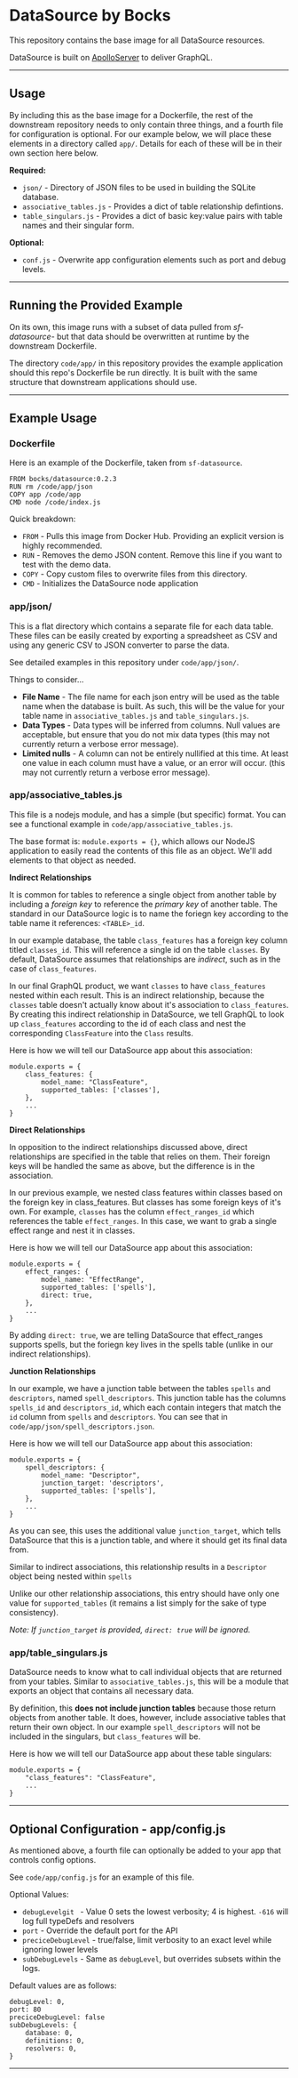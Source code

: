 # DataSource by Bocks

This repository contains the base image for all DataSource resources.

DataSource is built on [ApolloServer](https://www.apollographql.com/docs/apollo-server/) to deliver GraphQL.

----------

## Usage

By including this as the base image for a Dockerfile, the rest of the downstream repository needs to only contain three things, and a fourth file for configuration is optional. For our example below, we will place these elements in a directory called `app/`. Details for each of these will be in their own section here below.

**Required:**
- `json/` - Directory of JSON files to be used in building the SQLite database.
- `associative_tables.js` - Provides a dict of table relationship defintions.
- `table_singulars.js` - Provides a dict of basic key:value pairs with table names and their singular form.

**Optional:**
- `conf.js` - Overwrite app configuration elements such as port and debug levels.

----------

## Running the Provided Example

On its own, this image runs with a subset of data pulled from _sf-datasource_- but that data should be overwritten at runtime by the downstream Dockerfile. 

The directory `code/app/` in this repository provides the example application should this repo's Dockerfile be run directly. It is built with the same structure that downstream applications should use.

----------

## Example Usage

### Dockerfile

Here is an example of the Dockerfile, taken from `sf-datasource`.

```
FROM bocks/datasource:0.2.3
RUN rm /code/app/json
COPY app /code/app
CMD node /code/index.js
```

Quick breakdown:

- `FROM` - Pulls this image from Docker Hub. Providing an explicit version is highly recommended.
- `RUN` - Removes the demo JSON content. Remove this line if you want to test with the demo data.
- `COPY` - Copy custom files to overwrite files from this directory.
- `CMD` - Initializes the DataSource node application

### app/json/

This is a flat directory which contains a separate file for each data table. These files can be easily created by exporting a spreadsheet as CSV and using any generic CSV to JSON converter to parse the data.

See detailed examples in this repository under `code/app/json/`.

Things to consider...

- **File Name** - The file name for each json entry will be used as the table name when the database is built. As such, this will be the value for your table name in `associative_tables.js` and `table_singulars.js`.
- **Data Types** - Data types will be inferred from columns. Null values are acceptable, but ensure that you do not mix data types (this may not currently return a verbose error message).
- **Limited nulls** - A column can not be entirely nullified at this time. At least one value in each column must have a value, or an error will occur. (this may not currently return a verbose error message).


### app/associative_tables.js

This file is a nodejs module, and has a simple (but specific) format. You can see a functional example in `code/app/associative_tables.js`.

The base format is: `module.exports = {}`, which allows our NodeJS application to easily read the contents of this file as an object. We'll add elements to that object as needed. 


**Indirect Relationships**

It is common for tables to reference a single object from another table by including a _foreign key_ to reference the _primary key_ of another table. The standard in our DataSource logic is to name the foriegn key according to the table name it references: `<TABLE>_id`.

In our example database, the table `class_features` has a foreign key column titled `classes_id`. This will reference a single id on the table `classes`. By default, DataSource assumes that relationships are _indirect_, such as in the case of `class_features`.

In our final GraphQL product, we want `classes` to have `class_features` nested within each result. This is an indirect relationship, because the `classes` table doesn't actually know about it's association to `class_features`. By creating this indirect relationship in DataSource, we tell GraphQL to look up `class_features` according to the id of each class and nest the corresponding `ClassFeature` into the `Class` results.

Here is how we will tell our DataSource app about this association:
```
module.exports = {
    class_features: {
        model_name: "ClassFeature",
        supported_tables: ['classes'],
    },
    ...
}
```


**Direct Relationships**

In opposition to the indirect relationships discussed above, direct relationships are specified in the table that relies on them. Their foreign keys will be handled the same as above, but the difference is in the association.

In our previous example, we nested class features within classes based on the foreign key in class_features. But classes has some foreign keys of it's own. For example, `classes` has the column `effect_ranges_id` which references the table `effect_ranges`. In this case, we want to grab a single effect range and nest it in classes.

Here is how we will tell our DataSource app about this association:
```
module.exports = {
    effect_ranges: {
        model_name: "EffectRange",
        supported_tables: ['spells'],
        direct: true,
    },
    ...
}
```

By adding `direct: true`, we are telling DataSource that effect_ranges supports spells, but the foriegn key lives in the spells table (unlike in our indirect relationships).


**Junction Relationships**

In our example, we have a junction table between the tables `spells` and `descriptors`, named `spell_descriptors`. This junction table has the columns `spells_id` and `descriptors_id`, which each contain integers that match the `id` column from `spells` and `descriptors`. You can see that in `code/app/json/spell_descriptors.json`.

Here is how we will tell our DataSource app about this association:
```
module.exports = {
    spell_descriptors: {
        model_name: "Descriptor",
        junction_target: 'descriptors',
        supported_tables: ['spells'],
    },
    ...
}
```

As you can see, this uses the additional value `junction_target`, which tells DataSource that this is a junction table, and where it should get its final data from.

Similar to indirect associations, this relationship results in a `Descriptor` object being nested within `spells`

Unlike our other relationship associations, this entry should have only one value for `supported_tables` (it remains a list simply for the sake of type consistency).

_Note: If `junction_target` is provided, `direct: true` will be ignored._


### app/table_singulars.js

DataSource needs to know what to call individual objects that are returned from your tables. Similar to `associative_tables.js`, this will be a module that exports an object that contains all necessary data.

By definition, this **does not include junction tables** because those return objects from another table. It does, however, include associative tables that return their own object. In our example `spell_descriptors` will not be included in the singulars, but `class_features` will be.

Here is how we will tell our DataSource app about these table singulars:
```
module.exports = {
    "class_features": "ClassFeature",
    ...
}
```


----------

## Optional Configuration - app/config.js

As mentioned above, a fourth file can optionally be added to your app that controls config options.

See `code/app/config.js` for an example of this file.

Optional Values:

- `debugLevelgit ` - Value 0 sets the lowest verbosity; 4 is highest. `-616` will log full typeDefs and resolvers
- `port` - Override the default port for the API
- `preciceDebugLevel` - true/false, limit verbosity to an exact level while ignoring lower levels
- `subDebugLevels` - Same as `debugLevel`, but overrides subsets within the logs.

Default values are as follows:
```
debugLevel: 0,
port: 80
preciceDebugLevel: false
subDebugLevels: {
    database: 0,
    definitions: 0,
    resolvers: 0,
}
```


----------
